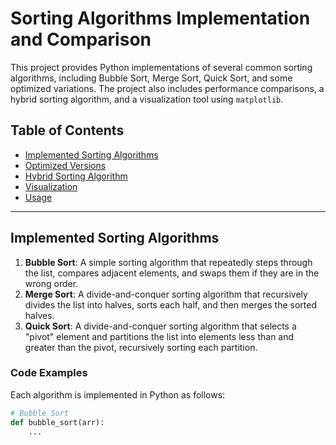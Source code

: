 # Sorting Algorithms Implementation and Comparison

This project provides Python implementations of several common sorting algorithms, including Bubble Sort, Merge Sort, Quick Sort, and some optimized variations. The project also includes performance comparisons, a hybrid sorting algorithm, and a visualization tool using `matplotlib`.

## Table of Contents

- [Implemented Sorting Algorithms](#implemented-sorting-algorithms)
- [Optimized Versions](#optimized-versions)
- [Hybrid Sorting Algorithm](#hybrid-sorting-algorithm)
- [Visualization](#visualization)
- [Usage](#usage)

---

## Implemented Sorting Algorithms

1. **Bubble Sort**: A simple sorting algorithm that repeatedly steps through the list, compares adjacent elements, and swaps them if they are in the wrong order.
2. **Merge Sort**: A divide-and-conquer sorting algorithm that recursively divides the list into halves, sorts each half, and then merges the sorted halves.
3. **Quick Sort**: A divide-and-conquer sorting algorithm that selects a "pivot" element and partitions the list into elements less than and greater than the pivot, recursively sorting each partition.

### Code Examples

Each algorithm is implemented in Python as follows:

```python
# Bubble Sort
def bubble_sort(arr):
    ...
